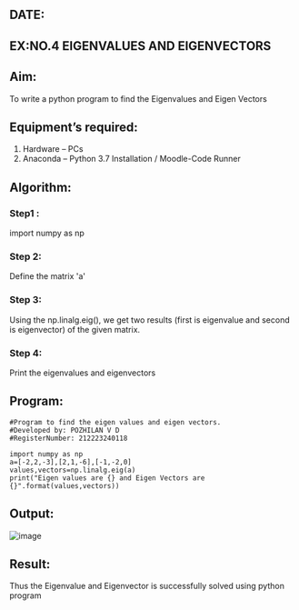 ## DATE:

## EX:NO.4 EIGENVALUES AND EIGENVECTORS

## Aim:
To write a python program to find the Eigenvalues and Eigen Vectors

## Equipment’s required:
1. 	Hardware – PCs
2. 	Anaconda – Python 3.7 Installation / Moodle-Code Runner
## Algorithm:

### Step1 : 
import numpy as np
### Step 2: 
Define the matrix 'a'
### Step 3: 
Using the np.linalg.eig(),  we get two results (first is eigenvalue and second is eigenvector) of the given matrix.
### Step 4: 
Print the eigenvalues and eigenvectors
## Program:
```
#Program to find the eigen values and eigen vectors.
#Developed by: POZHILAN V D
#RegisterNumber: 212223240118

import numpy as np
a=[-2,2,-3],[2,1,-6],[-1,-2,0]
values,vectors=np.linalg.eig(a)
print("Eigen values are {} and Eigen Vectors are {}".format(values,vectors))
```
## Output:
![image](https://github.com/user-attachments/assets/6d3755c6-0f2f-4be2-a6ad-75ca8d5f521b)


## Result:
Thus the Eigenvalue and Eigenvector is successfully solved using python program

